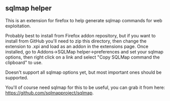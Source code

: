 ## sqlmap helper

This is an extension for firefox to help generate sqlmap commands for web exploitation.

Probably best to install from Firefox addon repository, but if you want to install from GitHub you'll need to zip this directory, then change the extension to .xpi and load as an addon in the extensions page.  Once installed, go to Addons->SQLMap helper->preferences and set your sqlmap options, then right click on a link and select "Copy SQLMap command the clipboard" to use.

Doesn't support all sqlmap options yet, but most important ones should be supported.

You'll of course need sqlmap for this to be useful, you can grab it from here: https://github.com/sqlmapproject/sqlmap.
